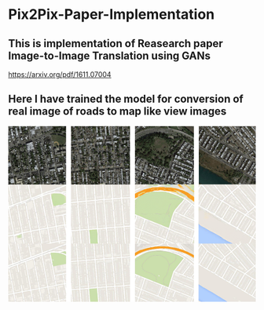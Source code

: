 # Pix2Pix-Paper-Implementation

## This is implementation of Reasearch paper Image-to-Image Translation using GANs
https://arxiv.org/pdf/1611.07004

## Here I have trained the model for conversion of real image of roads to map like view images

![result](result/results_maps.png)
